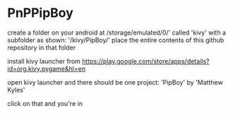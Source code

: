 # PnPPipBoy

create a folder on your android at /storage/emulated/0/' called 'kivy' with a subfolder as shown: '/kivy/PipBoy/'
place the entire contents of this github repository in that folder

install kivy launcher from https://play.google.com/store/apps/details?id=org.kivy.pygame&hl=en

open kivy launcher and there should be one project: 'PipBoy' by 'Matthew Kyles'

click on that and you're in